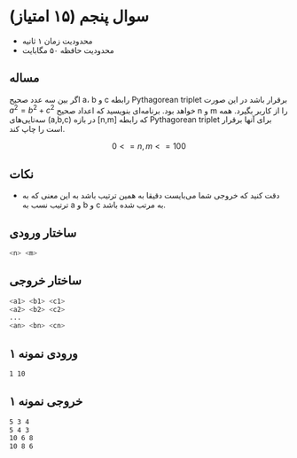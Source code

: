 # سوال پنجم (۱۵ امتیاز)

+ محدودیت زمان ۱ ثانیه
+ محدودیت حافظه ۵۰ مگابایت

## مساله

اگر بين سه عدد صحيح a، b و c رابطه Pythagorean triplet برقرار باشد در اين صورت
$a^2 = b^2 + c^2$
خواهد بود. برنامه‌ای بنويسيد كه اعداد صحيح n و m را از كاربر بگيرد. همه سه‌تایی‌های (a,b,c) در بازه [n,m] كه رابطه Pythagorean triplet برای آنها برقرار است را چاپ كند.

$$
0<=n,m<=100
$$

## نکات

+ دقت کنید که خروجی شما می‌بایست دقیقا به همین ترتیب باشد به این معنی که به ترتیب نسب به a و b و c به مرتب شده باشد.

## ساختار ورودی

```sh
<n> <m>
```

## ساختار خروجی

```sh
<a1> <b1> <c1>
<a2> <b2> <c2>
...
<an> <bn> <cn>
```

## ورودی نمونه ۱

```sh
1 10
```

## خروجی نمونه ۱

```sh
5 3 4
5 4 3
10 6 8
10 8 6
```
